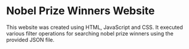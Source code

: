 # Nobel Prize Winners Website

This website was created using HTML, JavaScript and CSS. It executed various filter operations for searching nobel prize winners using the provided JSON file.